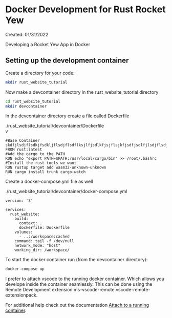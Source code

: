 # Docker Development for Rust Rocket Yew

Created: 01/31/2022

Developing a Rocket Yew App in Docker

## Setting up the development container

Create a directory for your code:

```bash
mkdir rust_website_tutorial        
```

Now make a devcontainer directory in the rust_website_tutorial directory

```bash
cd rust_website_tutorial         
mkdir devcontainer      
```

In the devcontainer directory create a file called Dockerfile

./rust_website_tutorial/devcontainer/Dockerfile                 
v  
 
```
#Base Container       skdfjlsdjflsdkjfsdkljflsdjflsdflksjlfjsdlkfjsjflsjkfjsdfjsdlfjlsdjflsdjflk
FROM rust:latest
#Add the cargo to the PATH
RUN echo "export PATH=$PATH:/usr/local/cargo/bin" >> /root/.bashrc
#Install the rust tools we want
RUN rustup target add wasm32-unknown-unknown
RUN cargo install trunk cargo-watch
```

Create a docker-compose.yml file as well 

./rust_website_tutorial/devcontainer/docker-compose.yml

```
version: '3'

services:
  rust_website:
    build:
      context: .
      dockerfile: Dockerfile
    volumes:
      - ..:/workspace:cached
    command: tail -f /dev/null
    network_mode: "host"
    working_dir: /workspace/
```

To start the docker container run (from the devcontainer directory):

```bash
docker-compose up
```

I prefer to attach vscode to the running docker container. Which allows you develope inside the container seamlessly. This can be done using the Remote Development extension ms-vscode-remote.vscode-remote-extensionpack.

For additional help check out the documentation [Attach to a running container](https://code.visualstudio.com/docs/remote/attach-container).
